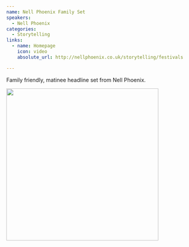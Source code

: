 ```yaml
---
name: Nell Phoenix Family Set
speakers:
  - Nell Phoenix
categories:
  - Storytelling
links:
  - name: Homepage
    icon: video
    absolute_url: http://nellphoenix.co.uk/storytelling/festivals

---
```


Family friendly, matinee headline set from Nell Phoenix.

<div class="sw-center-div">
  <img src="../../assets/images/Nell_Phoenix_Laura_Valentine_Photog.jpg" width=400 /><br/>
</div>